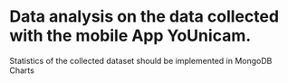 # Data analysis on the data collected with the mobile App YoUnicam.
Statistics of the collected dataset should be implemented in MongoDB Charts
